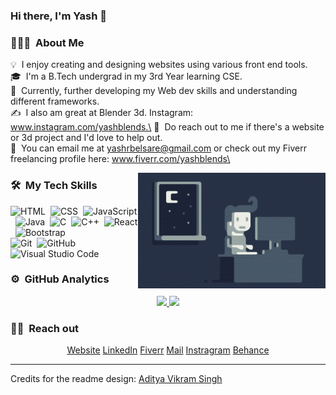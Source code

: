 ### Hi there, I'm Yash 👋
### 👨🏻‍💻 &nbsp;About Me

💡 &nbsp;I enjoy creating and designing websites using various front end tools.\
🎓 &nbsp;I'm a B.Tech undergrad in my 3rd Year learning CSE.\
🌱 &nbsp;Currently, further developing my Web dev skills and understanding different frameworks.\
✍️ &nbsp;I also am great at Blender 3d. Instagram: www.instagram.com/yashblends.\
💬 &nbsp;Do reach out to me if there's a website or 3d project and I'd love to help out.\
📄 &nbsp;You can email me at yashrbelsare@gmail.com or check out my Fiverr freelancing profile here: www.fiverr.com/yashblends\

<img alt="Night Coding" src="https://raw.githubusercontent.com/AVS1508/AVS1508/master/assets/Night-Coding.gif" align="right"/>

### 🛠 &nbsp;My Tech Skills

![HTML](https://img.shields.io/badge/-HTML-05122A?style=flat&logo=HTML5)&nbsp;
![CSS](https://img.shields.io/badge/-CSS-05122A?style=flat&logo=CSS3&logoColor=1572B6)&nbsp;
![JavaScript](https://img.shields.io/badge/-JavaScript-05122A?style=flat&logo=javascript)&nbsp;
![Java](https://img.shields.io/badge/-Java-05122A?style=flat&logo=Java&logoColor=FFA518)&nbsp;
![C](https://img.shields.io/badge/-C-05122A?style=flat&logo=C&logoColor=A8B9CC)&nbsp;
![C++](https://img.shields.io/badge/-C++-05122A?style=flat&logo=C%2B%2B&logoColor=00599C)&nbsp;
![React](https://img.shields.io/badge/-React-05122A?style=flat&logo=react)&nbsp;
![Bootstrap](https://img.shields.io/badge/-Bootstrap-05122A?style=flat&logo=bootstrap&logoColor=563D7C)\
![Git](https://img.shields.io/badge/-Git-05122A?style=flat&logo=git)&nbsp;
![GitHub](https://img.shields.io/badge/-GitHub-05122A?style=flat&logo=github)&nbsp;
![Visual Studio Code](https://img.shields.io/badge/-Visual%20Studio%20Code-05122A?style=flat&logo=visual-studio-code&logoColor=007ACC)&nbsp;

### ⚙️ &nbsp;GitHub Analytics

<p align="center">
<a href="https://github.com/AVS1508">
  <img height="180em" src="https://github-readme-stats-eight-theta.vercel.app/api?username=yashb07&show_icons=true&theme=algolia&include_all_commits=true&count_private=true"/>
  <img height="180em" src="https://github-readme-stats-eight-theta.vercel.app/api/top-langs/?username=yashb07&layout=compact&langs_count=8&theme=algolia"/>
</a>
</p>

### 🤝🏻 &nbsp;Reach out

<p align="center">
<a href="www.yashweb07.github.io">Website</a>
<a href="www.linkedin.com/in/yash-belsare-0706/">LinkedIn</a>
<a href="www.fiverr.com/yashblends">Fiverr</a>
<a href="mailto:yashrbelsare@gmail.com">Mail</a>
<a href="www.instagram.com/yashblends">Instragram</a>
<a href="www.behance.net/yashbelsare">Behance</a>
</p>

-----
Credits for the readme design: [Aditya Vikram Singh](https://github.com/AVS1508)
